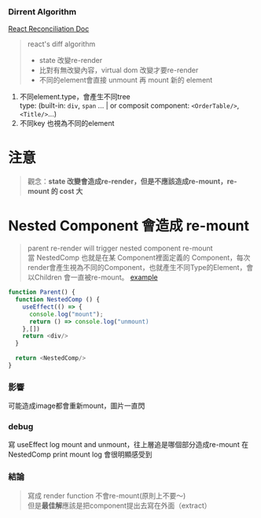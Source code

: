 ### Dirrent Algorithm
[React Reconciliation Doc](https://reactjs.org/docs/reconciliation.html)

> react's diff algorithm  
> - state 改變re-render
> - 比對有無改變內容，virtual dom 改變才要re-render
> - 不同的element會直接 unmount 再 mount 新的 element

1. 不同element.type，會產生不同tree  
   type: (built-in: `div`, `span` ... | or composit component: `<OrderTable/>`, `<Title/>`...)
2. 不同key 也視為不同的element


# 注意
> 觀念：**state 改變會造成re-render，但是不應該造成re-mount，re-mount 的 cost 大**


# Nested Component 會造成 re-mount 
> parent re-render will trigger nested component re-mount  
當 NestedComp 也就是在某 Component裡面定義的 Component，每次render會產生視為不同的Component，也就產生不同Type的Element，會以Children 會一直被re-mount。
[example](https://codesandbox.io/s/component-rerender-and-remount-yk3pg?file=/src/Parent.js)
  
```js
function Parent() {
  function NestedComp () {
    useEffect(() => {
      console.log("mount");
      return () => console.log("unmount)
    },[])
    return <div/>
  }
  
  return <NestedComp/>
}
```

### 影響
可能造成image都會重新mount，圖片一直閃

### debug
寫 useEffect log mount and unmount，往上層追是哪個部分造成re-mount
在 NestedComp print mount log 會很明顯感受到
  
### 結論
> 寫成 render function 不會re-mount(原則上不要～)  
> 但是**最佳解**應該是把component提出去寫在外面（extract）
